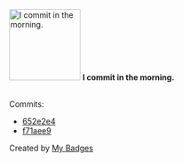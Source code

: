 <img src="https://github.com/my-badges/my-badges/blob/master/src/all-badges/time-of-commit/morning-commits.png?raw=true" alt="I commit in the morning." title="I commit in the morning." width="128">
<strong>I commit in the morning.</strong>
<br><br>

Commits:

- <a href="https://github.com/AaronShah2/SGDA_Game_Jam_Proj/commit/652e2e44076924848699183a6ccf755f9513ea92">652e2e4</a>
- <a href="https://github.com/JarredAllen/EncryptionCracker---APCSP-Create-Task/commit/f71aee995e98356e63fb9f3e90e0e64ceeb3fb13">f71aee9</a>


Created by <a href="https://github.com/my-badges/my-badges">My Badges</a>
